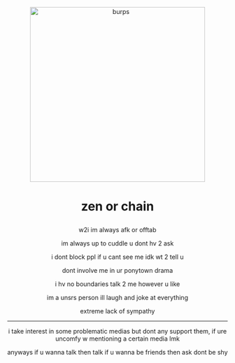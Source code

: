 <p align="center"> <img width="400" src="https://cdn.discordapp.com/attachments/1095650668787810307/1205107773549969428/tumblr_pyvr2u5JvU1wouno4o1_500.gif?ex=65d72b13&is=65c4b613&hm=111a42a7fbd5162d1971016f24ec39e029510ff4d9294b99ccfcd22d154cd67b&" alt="burps">
  
# <p align="center"> zen or chain


<p align="center"> w2i im always afk or offtab
<p align="center"> im always up to cuddle u dont hv 2 ask
<p align="center"> i dont block ppl if u cant see me idk wt 2 tell u
<p align="center"> dont involve me in ur ponytown drama
<p align="center"> i hv no boundaries talk 2 me however u like
<p align="center"> im a unsrs person ill laugh and joke at everything
<p align="center"> extreme lack of sympathy

  ---
<p align="center"> i take interest in some problematic medias but dont any support them, if ure uncomfy w mentioning a certain media lmk
<p align="center"> anyways if u wanna talk then talk if u wanna be friends then ask dont be shy
